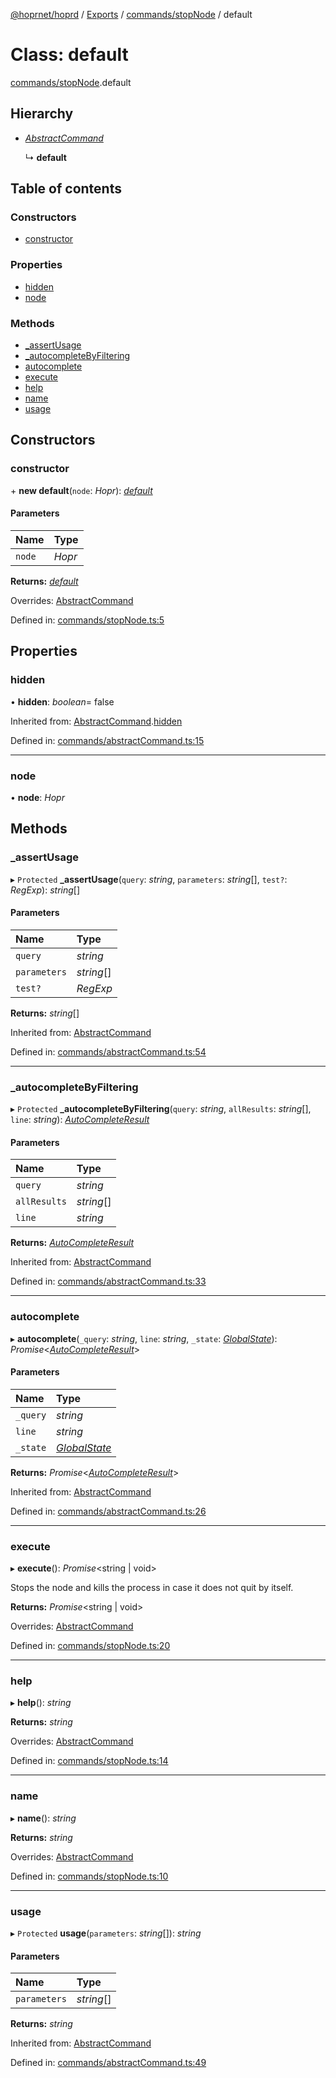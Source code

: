 [@hoprnet/hoprd](../README.md) / [Exports](../modules.md) / [commands/stopNode](../modules/commands_stopnode.md) / default

# Class: default

[commands/stopNode](../modules/commands_stopnode.md).default

## Hierarchy

- [*AbstractCommand*](commands_abstractcommand.abstractcommand.md)

  ↳ **default**

## Table of contents

### Constructors

- [constructor](commands_stopnode.default.md#constructor)

### Properties

- [hidden](commands_stopnode.default.md#hidden)
- [node](commands_stopnode.default.md#node)

### Methods

- [\_assertUsage](commands_stopnode.default.md#_assertusage)
- [\_autocompleteByFiltering](commands_stopnode.default.md#_autocompletebyfiltering)
- [autocomplete](commands_stopnode.default.md#autocomplete)
- [execute](commands_stopnode.default.md#execute)
- [help](commands_stopnode.default.md#help)
- [name](commands_stopnode.default.md#name)
- [usage](commands_stopnode.default.md#usage)

## Constructors

### constructor

\+ **new default**(`node`: *Hopr*): [*default*](commands_stopnode.default.md)

#### Parameters

| Name | Type |
| :------ | :------ |
| `node` | *Hopr* |

**Returns:** [*default*](commands_stopnode.default.md)

Overrides: [AbstractCommand](commands_abstractcommand.abstractcommand.md)

Defined in: [commands/stopNode.ts:5](https://github.com/hoprnet/hoprnet/blob/448a47a/packages/hoprd/src/commands/stopNode.ts#L5)

## Properties

### hidden

• **hidden**: *boolean*= false

Inherited from: [AbstractCommand](commands_abstractcommand.abstractcommand.md).[hidden](commands_abstractcommand.abstractcommand.md#hidden)

Defined in: [commands/abstractCommand.ts:15](https://github.com/hoprnet/hoprnet/blob/448a47a/packages/hoprd/src/commands/abstractCommand.ts#L15)

___

### node

• **node**: *Hopr*

## Methods

### \_assertUsage

▸ `Protected` **_assertUsage**(`query`: *string*, `parameters`: *string*[], `test?`: *RegExp*): *string*[]

#### Parameters

| Name | Type |
| :------ | :------ |
| `query` | *string* |
| `parameters` | *string*[] |
| `test?` | *RegExp* |

**Returns:** *string*[]

Inherited from: [AbstractCommand](commands_abstractcommand.abstractcommand.md)

Defined in: [commands/abstractCommand.ts:54](https://github.com/hoprnet/hoprnet/blob/448a47a/packages/hoprd/src/commands/abstractCommand.ts#L54)

___

### \_autocompleteByFiltering

▸ `Protected` **_autocompleteByFiltering**(`query`: *string*, `allResults`: *string*[], `line`: *string*): [*AutoCompleteResult*](../modules/commands_abstractcommand.md#autocompleteresult)

#### Parameters

| Name | Type |
| :------ | :------ |
| `query` | *string* |
| `allResults` | *string*[] |
| `line` | *string* |

**Returns:** [*AutoCompleteResult*](../modules/commands_abstractcommand.md#autocompleteresult)

Inherited from: [AbstractCommand](commands_abstractcommand.abstractcommand.md)

Defined in: [commands/abstractCommand.ts:33](https://github.com/hoprnet/hoprnet/blob/448a47a/packages/hoprd/src/commands/abstractCommand.ts#L33)

___

### autocomplete

▸ **autocomplete**(`_query`: *string*, `line`: *string*, `_state`: [*GlobalState*](../modules/commands_abstractcommand.md#globalstate)): *Promise*<[*AutoCompleteResult*](../modules/commands_abstractcommand.md#autocompleteresult)\>

#### Parameters

| Name | Type |
| :------ | :------ |
| `_query` | *string* |
| `line` | *string* |
| `_state` | [*GlobalState*](../modules/commands_abstractcommand.md#globalstate) |

**Returns:** *Promise*<[*AutoCompleteResult*](../modules/commands_abstractcommand.md#autocompleteresult)\>

Inherited from: [AbstractCommand](commands_abstractcommand.abstractcommand.md)

Defined in: [commands/abstractCommand.ts:26](https://github.com/hoprnet/hoprnet/blob/448a47a/packages/hoprd/src/commands/abstractCommand.ts#L26)

___

### execute

▸ **execute**(): *Promise*<string \| void\>

Stops the node and kills the process in case it does not quit by itself.

**Returns:** *Promise*<string \| void\>

Overrides: [AbstractCommand](commands_abstractcommand.abstractcommand.md)

Defined in: [commands/stopNode.ts:20](https://github.com/hoprnet/hoprnet/blob/448a47a/packages/hoprd/src/commands/stopNode.ts#L20)

___

### help

▸ **help**(): *string*

**Returns:** *string*

Overrides: [AbstractCommand](commands_abstractcommand.abstractcommand.md)

Defined in: [commands/stopNode.ts:14](https://github.com/hoprnet/hoprnet/blob/448a47a/packages/hoprd/src/commands/stopNode.ts#L14)

___

### name

▸ **name**(): *string*

**Returns:** *string*

Overrides: [AbstractCommand](commands_abstractcommand.abstractcommand.md)

Defined in: [commands/stopNode.ts:10](https://github.com/hoprnet/hoprnet/blob/448a47a/packages/hoprd/src/commands/stopNode.ts#L10)

___

### usage

▸ `Protected` **usage**(`parameters`: *string*[]): *string*

#### Parameters

| Name | Type |
| :------ | :------ |
| `parameters` | *string*[] |

**Returns:** *string*

Inherited from: [AbstractCommand](commands_abstractcommand.abstractcommand.md)

Defined in: [commands/abstractCommand.ts:49](https://github.com/hoprnet/hoprnet/blob/448a47a/packages/hoprd/src/commands/abstractCommand.ts#L49)
